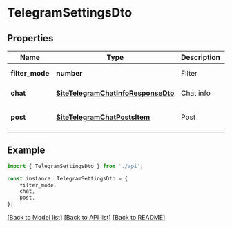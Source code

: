 # TelegramSettingsDto


## Properties

Name | Type | Description | Notes
------------ | ------------- | ------------- | -------------
**filter_mode** | **number** | Filter | [default to undefined]
**chat** | [**SiteTelegramChatInfoResponseDto**](SiteTelegramChatInfoResponseDto.md) | Chat info | [default to undefined]
**post** | [**SiteTelegramChatPostsItem**](SiteTelegramChatPostsItem.md) | Post | [optional] [default to undefined]

## Example

```typescript
import { TelegramSettingsDto } from './api';

const instance: TelegramSettingsDto = {
    filter_mode,
    chat,
    post,
};
```

[[Back to Model list]](../README.md#documentation-for-models) [[Back to API list]](../README.md#documentation-for-api-endpoints) [[Back to README]](../README.md)

